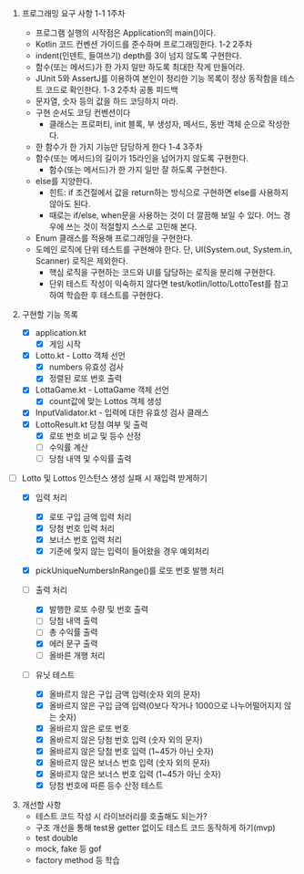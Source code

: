 1. 프로그래밍 요구 사항
 1-1 1주차
   - 프로그램 실행의 시작점은 Application의 main()이다.
   - Kotlin 코드 컨벤션 가이드를 준수하며 프로그래밍한다.
 1-2 2주차
   - indent(인덴트, 들여쓰기) depth를 3이 넘지 않도록 구현한다.
   - 함수(또는 메서드)가 한 가지 일만 하도록 최대한 작게 만들어라.
   - JUnit 5와 AssertJ를 이용하여 본인이 정리한 기능 목록이 정상 동작함을 테스트 코드로 확인한다.
 1-3 2주차 공통 피드백
   - 문자열, 숫자 등의 값을 하드 코딩하지 마라. 
   - 구현 순서도 코딩 컨벤션이다
     - 클래스는 프로퍼티, init 블록, 부 생성자, 메서드, 동반 객체 순으로 작성한다.
   - 한 함수가 한 가지 기능만 담당하게 한다
 1-4 3주차
   - 함수(또는 메서드)의 길이가 15라인을 넘어가지 않도록 구현한다.
     - 함수(또는 메서드)가 한 가지 일만 잘 하도록 구현한다.
   - else를 지양한다.
     - 힌트: if 조건절에서 값을 return하는 방식으로 구현하면 else를 사용하지 않아도 된다.
     - 때로는 if/else, when문을 사용하는 것이 더 깔끔해 보일 수 있다. 어느 경우에 쓰는 것이 적절할지 스스로 고민해 본다.
   - Enum 클래스를 적용해 프로그래밍을 구현한다.
   - 도메인 로직에 단위 테스트를 구현해야 한다. 단, UI(System.out, System.in, Scanner) 로직은 제외한다.
     - 핵심 로직을 구현하는 코드와 UI를 담당하는 로직을 분리해 구현한다.
     - 단위 테스트 작성이 익숙하지 않다면 test/kotlin/lotto/LottoTest를 참고하여 학습한 후 테스트를 구현한다.

2. 구현할 기능 목록

   - [x] application.kt
     - [x] 게임 시작

   - [x] Lotto.kt - Lotto 객체 선언
     - [x] numbers 유효성 검사
     - [x] 정렬된 로또 번호 출력
   - [x] LottaGame.kt - LottaGame 객체 선언
     -  [x] count값에 맞는 Lottos 객체 생성
   - [x] InputValidator.kt - 입력에 대한 유효성 검사 클래스
   - [x] LottoResult.kt 당첨 여부 및 출력
     - [x] 로또 번호 비교 및 등수 산정
     - [ ] 수익률 계산
     - [ ] 당첨 내역 및 수익률 출력

  - [ ] Lotto 및 Lottos 인스턴스 생성 실패 시 재입력 받게하기 
 
    - [x] 입력 처리
      - [x] 로또 구입 금액 입력 처리
      - [x] 당첨 번호 입력 처리
      - [x] 보너스 번호 입력 처리
      - [x] 기준에 맞지 않는 입력이 들어왔을 경우 예외처리

    - [x] pickUniqueNumbersInRange()를 로또 번호 발행 처리

    - [ ] 출력 처리
      - [x] 발행한 로또 수량 및 번호 출력
      - [ ] 당첨 내역 출력
      - [ ] 총 수익률 출력
      - [x] 에러 문구 출력
      - [ ] 올바른 개행 처리

    - [ ] 유닛 테스트
      - [x] 올바르지 않은 구입 금액 입력(숫자 외의 문자)
      - [x] 올바르지 않은 구입 금액 입력(0보다 작거나 1000으로 나누어떨어지지 않는 숫자)
      - [x] 올바르지 않은 로또 번호
      - [x] 올바르지 않은 당첨 번호 입력 (숫자 외의 문자)
      - [x] 올바르지 않은 당첨 번호 입력 (1~45가 아닌 숫자)
      - [x] 올바르지 않은 보너스 번호 입력 (숫자 외의 문자)
      - [x] 올바르지 않은 보너스 번호 입력 (1~45가 아닌 숫자)
      - [x] 당첨 번호에 따른 등수 산정 테스트

3. 개선할 사항
   - 테스트 코드 작성 시 라이브러리를 호출해도 되는가?
   - 구조 개선을 통해 test용 getter 없이도 테스트 코드 동작하게 하기(mvp)
   - test double
   - mock, fake 등
     gof
   - factory method 등 학습